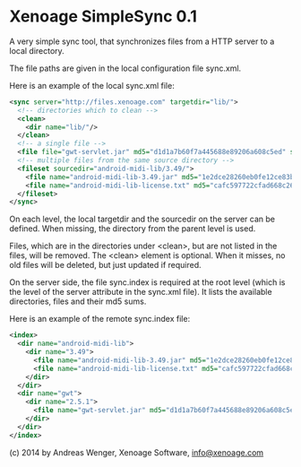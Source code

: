 Xenoage SimpleSync 0.1
======================

A very simple sync tool, that synchronizes files from a HTTP server
to a local directory.

The file paths are given in the local configuration file sync.xml.

Here is an example of the local sync.xml file:

```xml
<sync server="http://files.xenoage.com" targetdir="lib/">
  <!-- directories which to clean -->
  <clean>
    <dir name="lib/"/>
  </clean>
  <!-- a single file -->
  <file file="gwt-servlet.jar" md5="d1d1a7b60f7a445688e89206a608c5ed" sourcedir="gwt/2.5.1/" targetdir="lib/webapp/war/WEB-INF/lib/"/>
  <!-- multiple files from the same source directory -->
  <fileset sourcedir="android-midi-lib/3.49/">
    <file name="android-midi-lib-3.49.jar" md5="1e2dce28260eb0fe12ce83b07341b6a3"/>
    <file name="android-midi-lib-license.txt" md5="cafc597722cfad668c26d84e214993bb"/>
  </fileset>
</sync>
```

On each level, the local targetdir and the sourcedir
on the server can be defined. When missing, the directory from the parent
level is used.

Files, which are in the directories under &lt;clean&gt;, but are not listed in the files,
will be removed. The &lt;clean&gt; element is optional. When it misses, no old files will be deleted,
but just updated if required.

On the server side, the file sync.index is required at the root level
(which is the level of the server attribute in the sync.xml file).
It lists the available directories, files and their md5 sums.

Here is an example of the remote sync.index file:

```xml
<index>
  <dir name="android-midi-lib">
    <dir name="3.49">
      <file name="android-midi-lib-3.49.jar" md5="1e2dce28260eb0fe12ce83b07341b6a3"/>
      <file name="android-midi-lib-license.txt" md5="cafc597722cfad668c26d84e214993bb"/>
    </dir>
  </dir>
  <dir name="gwt">
    <dir name="2.5.1">
      <file name="gwt-servlet.jar" md5="d1d1a7b60f7a445688e89206a608c5ed"/>
    </dir>
  </dir>
</index>
```

(c) 2014 by Andreas Wenger, Xenoage Software, info@xenoage.com
